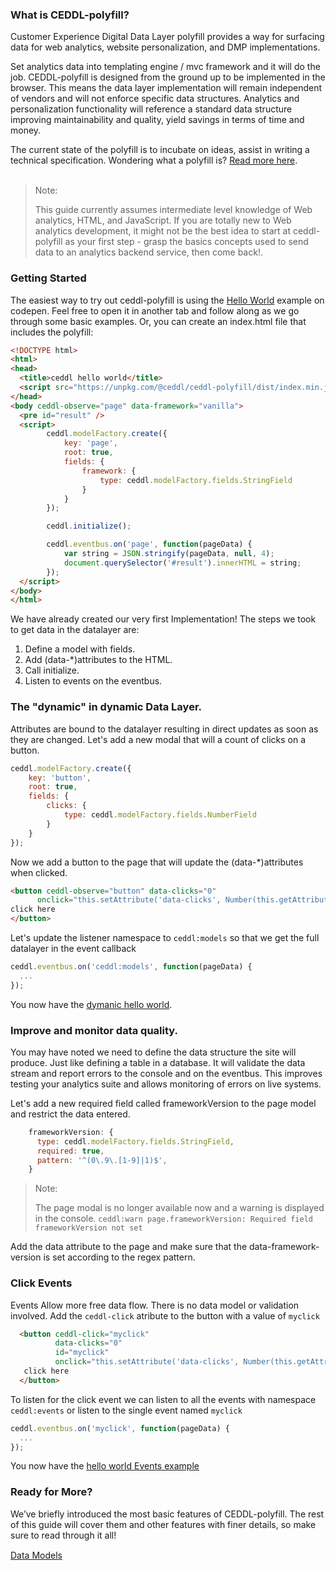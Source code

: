 
### What is CEDDL-polyfill?

Customer Experience Digital Data Layer polyfill provides a way for surfacing data for web analytics, website personalization, and DMP implementations.

Set analytics data into templating engine / mvc framework and it will do the job. CEDDL-polyfill is designed from the ground up to be implemented in the browser. This means the data layer implementation will remain independent of vendors and will not enforce specific data structures. Analytics and personalization functionality will reference a standard data structure improving maintainability and quality, yield savings in terms of time and money.

The current state of the polyfill is to incubate on ideas, assist in writing a technical specification. Wondering what a polyfill is? <a href="https://www.w3.org/2001/tag/doc/polyfills/">Read more here</a>.
<br /><br />


> Note:
>
> This guide currently assumes intermediate level knowledge of Web analytics, HTML, and JavaScript. If you are totally new to Web analytics development, it might not be the best idea to start at ceddl-polyfill as your first step - grasp the basics concepts used to send data to an analytics backend service, then come back!.

### Getting Started

The easiest way to try out ceddl-polyfill is using the <a href="https://codepen.io/broekema/pen/PdgQqv?editors=1010#0">Hello World</a> example on codepen. Feel free to open it in another tab and follow along as we go through some basic examples. Or, you can create an index.html file that includes the polyfill:

```html
<!DOCTYPE html>
<html>
<head>
  <title>ceddl hello world</title>
  <script src="https://unpkg.com/@ceddl/ceddl-polyfill/dist/index.min.js"></script>
</head>
<body ceddl-observe="page" data-framework="vanilla">
  <pre id="result" />
  <script>
        ceddl.modelFactory.create({
            key: 'page',
            root: true,
            fields: {
                framework: {
                    type: ceddl.modelFactory.fields.StringField
                }
            }
        });

        ceddl.initialize();

        ceddl.eventbus.on('page', function(pageData) {
            var string = JSON.stringify(pageData, null, 4);
            document.querySelector('#result').innerHTML = string;
        });
  </script>
</body>
</html>
```

We have already created our very first Implementation! The steps we took to get data in the datalayer are:

1. Define a model with fields.
2. Add (data-*)attributes to the HTML.
3. Call initialize.
4. Listen to events on the eventbus.

### The "dynamic" in dynamic Data Layer.

Attributes are bound to the datalayer resulting in direct updates as soon as they are changed. Let's add a new modal that will a count of clicks on a button.

```js
ceddl.modelFactory.create({
    key: 'button',
    root: true,
    fields: {
        clicks: {
            type: ceddl.modelFactory.fields.NumberField
        }
    }
});
```

Now we add a button to the page that will update the (data-*)attributes when clicked.

```html
<button ceddl-observe="button" data-clicks="0"
      onclick="this.setAttribute('data-clicks', Number(this.getAttribute('data-clicks')) + 1);">
click here
</button>
```

Let's update the listener namespace to `ceddl:models` so that we get the full datalayer in the event callback

```js
ceddl.eventbus.on('ceddl:models', function(pageData) {
  ...
});
```
You now have the <a href="https://codepen.io/broekema/pen/yxrvJV?editors=1010#0">dymanic hello world</a>.

### Improve and monitor data quality.

You may have noted we need to define the data structure the site will produce. Just like defining a table in a database. It will validate the data stream and report errors to the console and on the eventbus. This improves testing your analytics suite and allows monitoring of errors on live systems.

Let's add a new required field called frameworkVersion to the page model and restrict the data entered.

```js
    frameworkVersion: {
      type: ceddl.modelFactory.fields.StringField,
      required: true,
      pattern: '^(0\.9\.[1-9]|1)$',
    }
```

> Note:
>
> The page modal is no longer available now and a warning is displayed in the console. `ceddl:warn page.frameworkVersion: Required field frameworkVersion not set`

Add the data attribute to the page and make sure that the data-framework-version is set according to the regex pattern.

### Click Events

Events Allow more free data flow. There is no data model or validation involved. Add the `ceddl-click` atribute to the button with a value of `myclick`

```HTML
  <button ceddl-click="myclick"
          data-clicks="0"
          id="myclick"
          onclick="this.setAttribute('data-clicks', Number(this.getAttribute('data-clicks')) + 1);">
   click here
  </button>
```

To listen for the click event we can listen to all the events with namespace `ceddl:events` or listen to the single event named `myclick`

```js
ceddl.eventbus.on('myclick', function(pageData) {
  ...
});
```

You now have the <a href="https://codepen.io/broekema/pen/qMwxew?editors=1010#0">hello world Events example</a>

### Ready for More?
We’ve briefly introduced the most basic features of CEDDL-polyfill. The rest of this guide will cover them and other features with finer details, so make sure to read through it all!

<div class="text-right">
<a style="display: inline-block; margin-bottom: 20px; line-height:20px;" href="/data-models">Data Models <i class="icon-arrow-right"></i></a>
</div>

